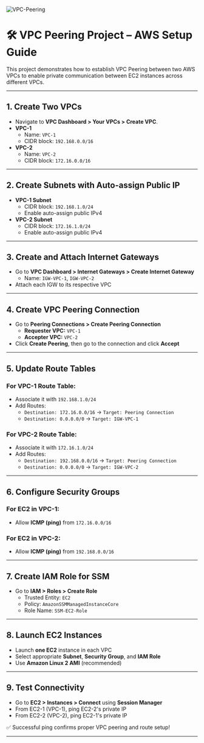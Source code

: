 
![VPC-Peering](https://github.com/user-attachments/assets/ca255bd4-fb15-4e44-9136-304615a96312)

# 🛠️ VPC Peering Project – AWS Setup Guide

This project demonstrates how to establish VPC Peering between two AWS VPCs to enable private communication between EC2 instances across different VPCs.

---

## 1. Create Two VPCs
- Navigate to **VPC Dashboard > Your VPCs > Create VPC**.
- **VPC-1**
  - Name: `VPC-1`
  - CIDR block: `192.168.0.0/16`
- **VPC-2**
  - Name: `VPC-2`
  - CIDR block: `172.16.0.0/16`

---

## 2. Create Subnets with Auto-assign Public IP
- **VPC-1 Subnet**
  - CIDR block: `192.168.1.0/24`
  - Enable auto-assign public IPv4
- **VPC-2 Subnet**
  - CIDR block: `172.16.1.0/24`
  - Enable auto-assign public IPv4

---

## 3. Create and Attach Internet Gateways
- Go to **VPC Dashboard > Internet Gateways > Create Internet Gateway**
  - Name: `IGW-VPC-1`, `IGW-VPC-2`
- Attach each IGW to its respective VPC

---

## 4. Create VPC Peering Connection
- Go to **Peering Connections > Create Peering Connection**
  - **Requester VPC:** `VPC-1`
  - **Accepter VPC:** `VPC-2`
- Click **Create Peering**, then go to the connection and click **Accept**

---

## 5. Update Route Tables
### For VPC-1 Route Table:
- Associate it with `192.168.1.0/24`
- Add Routes:
  - `Destination: 172.16.0.0/16` → `Target: Peering Connection`
  - `Destination: 0.0.0.0/0` → `Target: IGW-VPC-1`

### For VPC-2 Route Table:
- Associate it with `172.16.1.0/24`
- Add Routes:
  - `Destination: 192.168.0.0/16` → `Target: Peering Connection`
  - `Destination: 0.0.0.0/0` → `Target: IGW-VPC-2`

---

## 6. Configure Security Groups
### For EC2 in VPC-1:
- Allow **ICMP (ping)** from `172.16.0.0/16`

### For EC2 in VPC-2:
- Allow **ICMP (ping)** from `192.168.0.0/16`

---

## 7. Create IAM Role for SSM
- Go to **IAM > Roles > Create Role**
  - Trusted Entity: `EC2`
  - Policy: `AmazonSSMManagedInstanceCore`
  - Role Name: `SSM-EC2-Role`

---

## 8. Launch EC2 Instances
- Launch **one EC2** instance in each VPC
- Select appropriate **Subnet**, **Security Group**, and **IAM Role**
- Use **Amazon Linux 2 AMI** (recommended)

---

## 9. Test Connectivity
- Go to **EC2 > Instances > Connect** using **Session Manager**
- From EC2-1 (VPC-1), ping EC2-2's private IP
- From EC2-2 (VPC-2), ping EC2-1's private IP

✅ Successful ping confirms proper VPC peering and route setup!

---
